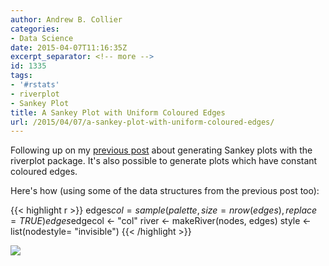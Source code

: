 ```yaml
---
author: Andrew B. Collier
categories:
- Data Science
date: 2015-04-07T11:16:35Z
excerpt_separator: <!-- more -->
id: 1335
tags:
- '#rstats'
- riverplot
- Sankey Plot
title: A Sankey Plot with Uniform Coloured Edges
url: /2015/04/07/a-sankey-plot-with-uniform-coloured-edges/
---
```


Following up on my [previous post](http://www.exegetic.biz/blog/2014/08/plotting-flows-with-riverplot/) about generating Sankey plots with the riverplot package. It's also possible to generate plots which have constant coloured edges.

<!--more-->

Here's how (using some of the data structures from the previous post too):

{{< highlight r >}}
edges$col = sample(palette, size = nrow(edges), replace = TRUE)
edges$edgecol <- "col"
river <- makeRiver(nodes, edges)
style <- list(nodestyle= "invisible")
{{< /highlight >}}

<img src="/img/2015/04/riverplot-example-constant-edge.png">
